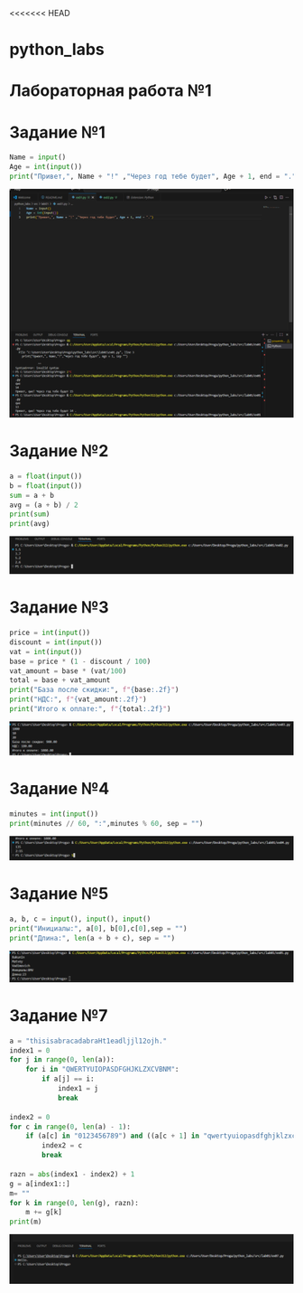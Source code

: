 <<<<<<< HEAD
# python_labs
# Лабораторная работа №1 
# Задание №1
```python
Name = input()
Age = int(input())
print("Привет,", Name + "!" ,"Через год тебе будет", Age + 1, end = ".")
```
![alt text](<images/lab_01/ex1 .png>)

# Задание №2
```python
a = float(input())
b = float(input())
sum = a + b
avg = (a + b) / 2
print(sum)
print(avg)
```
![alt text](images/lab_01/ex02.png)
# Задание №3
```python
price = int(input())
discount = int(input())
vat = int(input())
base = price * (1 - discount / 100)
vat_amount = base * (vat/100)
total = base + vat_amount
print("База после скидки:", f"{base:.2f}")
print("НДС:", f"{vat_amount:.2f}")
print("Итого к оплате:", f"{total:.2f}")
```
![alt text](images/lab_01/ex03.png)
# Задание №4
```python
minutes = int(input())
print(minutes // 60, ":",minutes % 60, sep = "")
```
![alt text](images/lab_01/ex04.png)
# Задание №5
```python
a, b, c = input(), input(), input()
print("Инициалы:", a[0], b[0],c[0],sep = "")
print("Длина:", len(a + b + c), sep = "")
```
![alt text](images/lab_01/ex05.png)

# Задание №7 
```python
a = "thisisabracadabraHt1eadljjl12ojh."
index1 = 0
for j in range(0, len(a)):
    for i in "QWERTYUIOPASDFGHJKLZXCVBNM":
        if a[j] == i:
            index1 = j
            break

index2 = 0
for c in range(0, len(a) - 1):
    if (a[c] in "0123456789") and ((a[c + 1] in "qwertyuiopasdfghjklzxcvbnm") or (a[c + 1] in "QWERTYUIOPASDFGHJKLZXCVBNM")):
        index2 = c
        break

razn = abs(index1 - index2) + 1
g = a[index1::]
m= ""
for k in range(0, len(g), razn):
    m += g[k]
print(m)
```
![alt text](images/lab_01/ex07.png)
